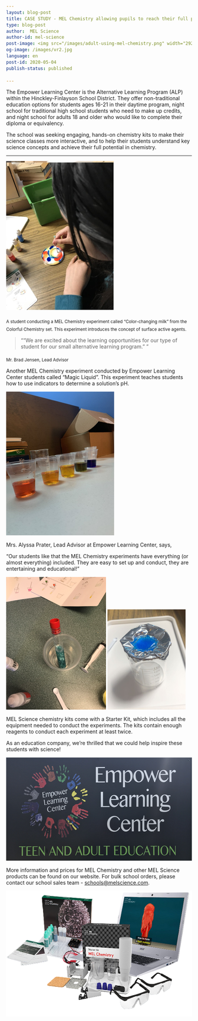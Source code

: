 ```yaml
---
layout: blog-post
title: CASE STUDY - MEL Chemistry allowing pupils to reach their full potential
type: blog-post
author:  MEL Science
author-id: mel-science
post-image: <img src="/images/adult-using-mel-chemistry.png" width="292" height="405" alt="Students experimenting with MEL Chemistry">
og-image: /images/vr2.jpg
language: en
post-id: 2020-05-04
publish-status: published

---
```

The Empower Learning Center is the Alternative Learning Program (ALP) within the Hinckley-Finlayson School District. They offer non-traditional education options for students ages 16-21 in their daytime program, night school for traditional high school students who need to make up credits, and night school for adults 18 and older who would like to complete their diploma or equivalency.
 
The school was seeking engaging, hands-on chemistry kits to make their science classes more interactive, and to help their students understand key science concepts and achieve their full potential in chemistry.
<!-- more -->

---

<img src="/images/adult-using-mel-chemistry.png" width="292" height="405" alt="Students experimenting with MEL Chemistry">

<sub>A student conducting a MEL Chemistry experiment called “Color-changing milk” from the Colorful Chemistry set. This experiment introduces the concept of surface active agents.</sub>

<blockquote>““We are excited about the learning opportunities for our type of student for our small alternative learning program.”
”</blockquote> 
<sub>Mr. Brad Jensen, Lead Advisor</sub>
 
 
 
 
 
 
Another MEL Chemistry experiment conducted by Empower Learning Center students called “Magic Liquid”. This experiment teaches students how to use indicators to determine a solution’s pH.
 
<img src="/images/mel-empower-academy-magic-liquid.png" width="293" height="390" alt="Magic Liquid Experiments">
 
Mrs. Alyssa Prater, Lead Advisor at Empower Learning Center, says, 
 
“Our students like that the MEL Chemistry experiments have everything (or almost everything) included. They are easy to set up and conduct, they are entertaining and educational!”
 
<img src="/images/mel-test-tube-experiment-equipment.png" width="271" height="360" alt="A MEL Chemistry experiment in progress">

<img src="/images/copper-aluminium-MEL-reactivity.png" width="212" height="272" alt="The MEL Foil etching experiment being set up ">
 
MEL Science chemistry kits come with a Starter Kit, which includes all the equipment needed to conduct the experiments. The kits contain enough reagents to conduct each experiment at least twice.
 
As an education company, we’re thrilled that we could help inspire these students with science! 
 
<img src="/images/Empower-school.png" width="602" height="280" alt="Empower Learning Center logo">
 
More information and prices for MEL Chemistry and other MEL Science products can be found on our website. For bulk school orders, please contact our school sales team - schools@melscience.com. 

<img src="/images/MEL-Starter-Tin-Laptop.png" width="600" height="340" alt="Image of MEL starter kit, tin experiment set and Laptop showing digital resources">
